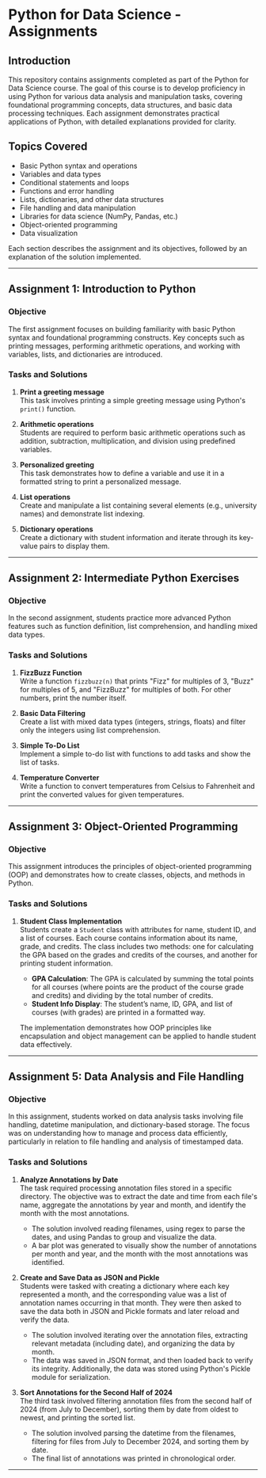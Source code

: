 # Python for Data Science - Assignments

## Introduction
This repository contains assignments completed as part of the Python for Data Science course. The goal of this course is to develop proficiency in using Python for various data analysis and manipulation tasks, covering foundational programming concepts, data structures, and basic data processing techniques. Each assignment demonstrates practical applications of Python, with detailed explanations provided for clarity.

## Topics Covered
- Basic Python syntax and operations
- Variables and data types
- Conditional statements and loops
- Functions and error handling
- Lists, dictionaries, and other data structures
- File handling and data manipulation
- Libraries for data science (NumPy, Pandas, etc.)
- Object-oriented programming
- Data visualization

Each section describes the assignment and its objectives, followed by an explanation of the solution implemented.

---

## Assignment 1: Introduction to Python

### Objective
The first assignment focuses on building familiarity with basic Python syntax and foundational programming constructs. Key concepts such as printing messages, performing arithmetic operations, and working with variables, lists, and dictionaries are introduced.

### Tasks and Solutions
1. **Print a greeting message**  
   This task involves printing a simple greeting message using Python's `print()` function.
   
2. **Arithmetic operations**  
   Students are required to perform basic arithmetic operations such as addition, subtraction, multiplication, and division using predefined variables.

3. **Personalized greeting**  
   This task demonstrates how to define a variable and use it in a formatted string to print a personalized message.

4. **List operations**  
   Create and manipulate a list containing several elements (e.g., university names) and demonstrate list indexing.

5. **Dictionary operations**  
   Create a dictionary with student information and iterate through its key-value pairs to display them.

---

## Assignment 2: Intermediate Python Exercises

### Objective
In the second assignment, students practice more advanced Python features such as function definition, list comprehension, and handling mixed data types.

### Tasks and Solutions
1. **FizzBuzz Function**  
   Write a function `fizzbuzz(n)` that prints "Fizz" for multiples of 3, "Buzz" for multiples of 5, and "FizzBuzz" for multiples of both. For other numbers, print the number itself.

2. **Basic Data Filtering**  
   Create a list with mixed data types (integers, strings, floats) and filter only the integers using list comprehension.

3. **Simple To-Do List**  
   Implement a simple to-do list with functions to add tasks and show the list of tasks.

4. **Temperature Converter**  
   Write a function to convert temperatures from Celsius to Fahrenheit and print the converted values for given temperatures.

---

## Assignment 3: Object-Oriented Programming

### Objective
This assignment introduces the principles of object-oriented programming (OOP) and demonstrates how to create classes, objects, and methods in Python.

### Tasks and Solutions
1. **Student Class Implementation**  
   Students create a `Student` class with attributes for name, student ID, and a list of courses. Each course contains information about its name, grade, and credits. The class includes two methods: one for calculating the GPA based on the grades and credits of the courses, and another for printing student information.

   - **GPA Calculation**: The GPA is calculated by summing the total points for all courses (where points are the product of the course grade and credits) and dividing by the total number of credits.
   - **Student Info Display**: The student’s name, ID, GPA, and list of courses (with grades) are printed in a formatted way.

   The implementation demonstrates how OOP principles like encapsulation and object management can be applied to handle student data effectively.

---

## Assignment 5: Data Analysis and File Handling

### Objective
In this assignment, students worked on data analysis tasks involving file handling, datetime manipulation, and dictionary-based storage. The focus was on understanding how to manage and process data efficiently, particularly in relation to file handling and analysis of timestamped data.

### Tasks and Solutions

1. **Analyze Annotations by Date**  
   The task required processing annotation files stored in a specific directory. The objective was to extract the date and time from each file's name, aggregate the annotations by year and month, and identify the month with the most annotations.

   - The solution involved reading filenames, using regex to parse the dates, and using Pandas to group and visualize the data.
   - A bar plot was generated to visually show the number of annotations per month and year, and the month with the most annotations was identified.

2. **Create and Save Data as JSON and Pickle**  
   Students were tasked with creating a dictionary where each key represented a month, and the corresponding value was a list of annotation names occurring in that month. They were then asked to save the data both in JSON and Pickle formats and later reload and verify the data.

   - The solution involved iterating over the annotation files, extracting relevant metadata (including date), and organizing the data by month.
   - The data was saved in JSON format, and then loaded back to verify its integrity. Additionally, the data was stored using Python's Pickle module for serialization.

3. **Sort Annotations for the Second Half of 2024**  
   The third task involved filtering annotation files from the second half of 2024 (from July to December), sorting them by date from oldest to newest, and printing the sorted list.

   - The solution involved parsing the datetime from the filenames, filtering for files from July to December 2024, and sorting them by date.
   - The final list of annotations was printed in chronological order.

---